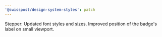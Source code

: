 ```yaml
---
'@swisspost/design-system-styles': patch
---
```


Stepper: Updated font styles and sizes. Improved position of the badge's label on small viewport.
